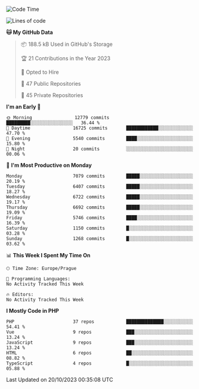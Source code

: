 <!--START_SECTION:waka-->
![Code Time](http://img.shields.io/badge/Code%20Time-1%2C583%20hrs%2058%20mins-blue)

![Lines of code](https://img.shields.io/badge/From%20Hello%20World%20I%27ve%20Written-11.4%20million%20lines%20of%20code-blue)

**🐱 My GitHub Data** 

> 📦 188.5 kB Used in GitHub's Storage 
 > 
> 🏆 21 Contributions in the Year 2023
 > 
> 💼 Opted to Hire
 > 
> 📜 47 Public Repositories 
 > 
> 🔑 45 Private Repositories 
 > 
**I'm an Early 🐤** 

```text
🌞 Morning                12779 commits       █████████░░░░░░░░░░░░░░░░   36.44 % 
🌆 Daytime                16725 commits       ████████████░░░░░░░░░░░░░   47.70 % 
🌃 Evening                5540 commits        ████░░░░░░░░░░░░░░░░░░░░░   15.80 % 
🌙 Night                  20 commits          ░░░░░░░░░░░░░░░░░░░░░░░░░   00.06 % 
```
📅 **I'm Most Productive on Monday** 

```text
Monday                   7079 commits        █████░░░░░░░░░░░░░░░░░░░░   20.19 % 
Tuesday                  6407 commits        █████░░░░░░░░░░░░░░░░░░░░   18.27 % 
Wednesday                6722 commits        █████░░░░░░░░░░░░░░░░░░░░   19.17 % 
Thursday                 6692 commits        █████░░░░░░░░░░░░░░░░░░░░   19.09 % 
Friday                   5746 commits        ████░░░░░░░░░░░░░░░░░░░░░   16.39 % 
Saturday                 1150 commits        █░░░░░░░░░░░░░░░░░░░░░░░░   03.28 % 
Sunday                   1268 commits        █░░░░░░░░░░░░░░░░░░░░░░░░   03.62 % 
```


📊 **This Week I Spent My Time On** 

```text
🕑︎ Time Zone: Europe/Prague

💬 Programming Languages: 
No Activity Tracked This Week

🔥 Editors: 
No Activity Tracked This Week
```

**I Mostly Code in PHP** 

```text
PHP                      37 repos            ██████████████░░░░░░░░░░░   54.41 % 
Vue                      9 repos             ███░░░░░░░░░░░░░░░░░░░░░░   13.24 % 
JavaScript               9 repos             ███░░░░░░░░░░░░░░░░░░░░░░   13.24 % 
HTML                     6 repos             ██░░░░░░░░░░░░░░░░░░░░░░░   08.82 % 
TypeScript               4 repos             █░░░░░░░░░░░░░░░░░░░░░░░░   05.88 % 
```




 Last Updated on 20/10/2023 00:35:08 UTC
<!--END_SECTION:waka-->
<!--
**AlexKratky/AlexKratky** is a ✨ _special_ ✨ repository because its `README.md` (this file) appears on your GitHub profile.

Here are some ideas to get you started:

- 🔭 I’m currently working on ...
- 🌱 I’m currently learning ...
- 👯 I’m looking to collaborate on ...
- 🤔 I’m looking for help with ...
- 💬 Ask me about ...
- 📫 How to reach me: ...
- 😄 Pronouns: ...
- ⚡ Fun fact: ...
-->
